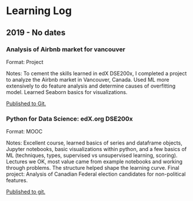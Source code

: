 # Learning Log

## 2019 - No dates

### Analysis of Airbnb market for vancouver
Format: Project

Notes: To cement the skills learned in edX DSE200x, I completed a project to analyze the Airbnb market in Vancouver, Canada. Used ML more extensively to do feature analysis and determine causes of overfitting model. Learned Seaborn basics for visualizations. 

[Published to Git.](https://github.com/djordison/Airbnb-Market-Analysis)

### Python for Data Science: edX.org DSE200x
Format: MOOC

Notes: Excellent course, learned basics of series and dataframe objects, Jupyter notebooks, basic visualizations within python, and a few basics of ML (techniques, types, supervised vs unsupervised learning, scoring). Lectures we OK, most value came from example notebooks and working through problems. The structure helped shape the learning curve. Final project: Analysis of Canadian Federal election candidates for non-political features. 

[Published to git.](https://github.com/djordison/DSE200x)

